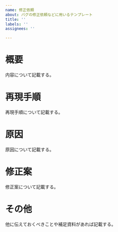 ```yaml
---
name: 修正依頼
about: バグの修正依頼などに用いるテンプレート
title: ''
labels: ''
assignees: ''

---
```


# 概要
内容について記載する。

# 再現手順
再現手順について記載する。

# 原因
原因について記載する。

# 修正案
修正案について記載する。

# その他
他に伝えておくべきことや補足資料があれば記載する。
